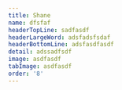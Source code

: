 ```yaml
---
title: Shane
name: dfsfaf
headerTopLine: sadfasdf
headerLargeWord: adsfadsfsdaf
headerBottomLine: adsfasdfasdf
detail: adssadfsdf
image: asdfasdf
tabImage: asdfasdf
order: '8'
---
```


